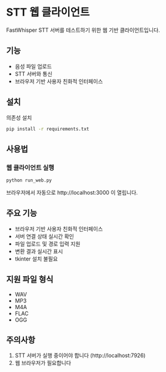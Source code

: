 # STT 웹 클라이언트

FastWhisper STT 서버를 테스트하기 위한 웹 기반 클라이언트입니다.

## 기능

- 음성 파일 업로드
- STT 서버와 통신
- 브라우저 기반 사용자 친화적 인터페이스

## 설치

의존성 설치
```bash
pip install -r requirements.txt
```

## 사용법

### 웹 클라이언트 실행
```bash
python run_web.py
```
브라우저에서 자동으로 http://localhost:3000 이 열립니다.

## 주요 기능

- 브라우저 기반 사용자 친화적 인터페이스
- 서버 연결 상태 실시간 확인
- 파일 업로드 및 경로 입력 지원
- 변환 결과 실시간 표시
- tkinter 설치 불필요

## 지원 파일 형식

- WAV
- MP3
- M4A
- FLAC
- OGG

## 주의사항

1. STT 서버가 실행 중이어야 합니다 (http://localhost:7926)
2. 웹 브라우저가 필요합니다 